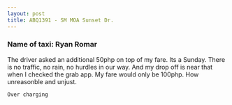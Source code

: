 ```yaml
---
layout: post
title: ABQ1391 - SM MOA Sunset Dr.
---
```


### Name of taxi: Ryan Romar

The driver asked an additional 50php on top of my fare. Its a Sunday. There is no traffic, no rain, no hurdles in our way. And my drop off is near that when I checked the grab app. My fare would only be 100php. How unreasonble and unjust.

```Over charging```
